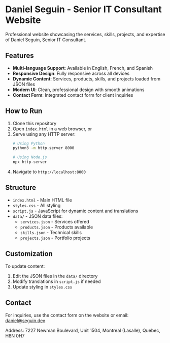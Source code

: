 # Daniel Seguin - Senior IT Consultant Website

Professional website showcasing the services, skills, projects, and expertise of Daniel Seguin, Senior IT Consultant.

## Features

- **Multi-language Support**: Available in English, French, and Spanish
- **Responsive Design**: Fully responsive across all devices
- **Dynamic Content**: Services, products, skills, and projects loaded from JSON files
- **Modern UI**: Clean, professional design with smooth animations
- **Contact Form**: Integrated contact form for client inquiries

## How to Run

1. Clone this repository
2. Open `index.html` in a web browser, or
3. Serve using any HTTP server:
   ```bash
   # Using Python
   python3 -m http.server 8000
   
   # Using Node.js
   npx http-server
   ```
4. Navigate to `http://localhost:8000`

## Structure

- `index.html` - Main HTML file
- `styles.css` - All styling
- `script.js` - JavaScript for dynamic content and translations
- `data/` - JSON data files:
  - `services.json` - Services offered
  - `products.json` - Products available
  - `skills.json` - Technical skills
  - `projects.json` - Portfolio projects

## Customization

To update content:
1. Edit the JSON files in the `data/` directory
2. Modify translations in `script.js` if needed
3. Update styling in `styles.css`

## Contact

For inquiries, use the contact form on the website or email: daniel@seguin.dev

Address: 7227 Newman Boulevard, Unit 1504, Montreal (Lasalle), Quebec, H8N 0H7
